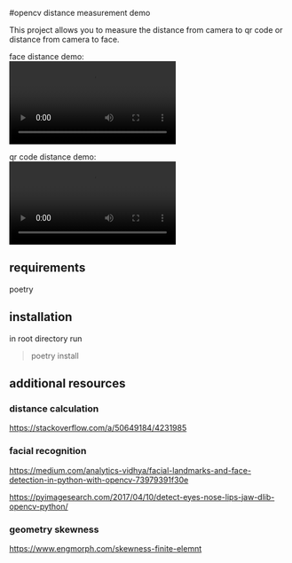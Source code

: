 #opencv distance measurement demo

This project allows you to measure the distance from camera to qr code or distance from camera to face.

face distance demo:  
![](doc/face_distance_demo.mp4)

qr code distance demo:  
![](doc/qr_code_distance_demo.mp4)


## requirements
poetry 

## installation
in root directory run 
> poetry install

## additional resources
### distance calculation
https://stackoverflow.com/a/50649184/4231985
### facial recognition
https://medium.com/analytics-vidhya/facial-landmarks-and-face-detection-in-python-with-opencv-73979391f30e

https://pyimagesearch.com/2017/04/10/detect-eyes-nose-lips-jaw-dlib-opencv-python/

### geometry skewness

https://www.engmorph.com/skewness-finite-elemnt